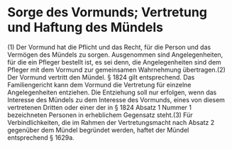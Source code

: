 # Sorge des Vormunds; Vertretung und Haftung des Mündels

(1) Der Vormund hat die Pflicht und das Recht, für die Person und das Vermögen des Mündels zu sorgen. Ausgenommen sind Angelegenheiten, für die ein Pfleger bestellt ist, es sei denn, die Angelegenheiten sind dem Pfleger mit dem Vormund zur gemeinsamen Wahrnehmung übertragen.(2) Der Vormund vertritt den Mündel. § 1824 gilt entsprechend. Das Familiengericht kann dem Vormund die Vertretung für einzelne Angelegenheiten entziehen. Die Entziehung soll nur erfolgen, wenn das Interesse des Mündels zu dem Interesse des Vormunds, eines von diesem vertretenen Dritten oder einer der in § 1824 Absatz 1 Nummer 1 bezeichneten Personen in erheblichem Gegensatz steht.(3) Für Verbindlichkeiten, die im Rahmen der Vertretungsmacht nach Absatz 2 gegenüber dem Mündel begründet werden, haftet der Mündel entsprechend § 1629a. 

